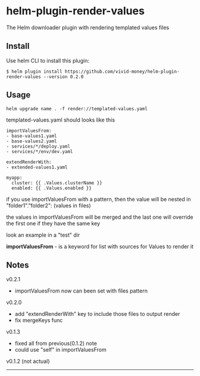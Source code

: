 # helm-plugin-render-values

The Helm downloader plugin with rendering templated values files

## Install
Use helm CLI to install this plugin:
```
$ helm plugin install https://github.com/vivid-money/helm-plugin-render-values --version 0.2.0
```

## Usage
```
helm upgrade name . -f render://templated-values.yaml
```
templated-values.yaml should looks like this
```
importValuesFrom: 
- base-values1.yaml
- base-values2.yaml
- services/*/deploy.yaml
- services/*/env/dev.yaml

extendRenderWith:
- extended-values1.yaml

myapp:
  cluster: {{ .Values.clusterName }}
  enabled: {{ .Values.enabled }}
```

if you use importValuesFrom with a pattern, then the value will be nested in "folder1"."folder2": (values in files)

the values in importValuesFrom will be merged
and the last one will override the first one if they have the same key

look an example in a "test" dir

**importValuesFrom** - is a keyword for list with sources for Values to render it

## Notes

v0.2.1
- importValuesFrom now can been set with files pattern

v0.2.0
- add "extendRenderWith" key to include those files to output render
- fix mergeKeys func

v0.1.3
- fixed all from previous(0.1.2) note
- could use "self" in importValuesFrom

v0.1.2 (not actual)
***
